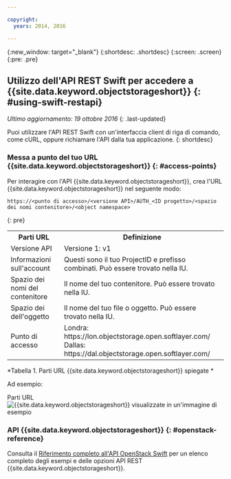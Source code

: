 ```yaml
---

copyright:
  years: 2014, 2016

---
```

{:new_window: target="_blank"}
{:shortdesc: .shortdesc}
{:screen: .screen}
{:pre: .pre}

## Utilizzo dell'API REST Swift per accedere a {{site.data.keyword.objectstorageshort}} {: #using-swift-restapi}
*Ultimo aggiornamento: 19 ottobre 2016*
{: .last-updated}

Puoi utilizzare l'API REST Swift con un'interfaccia client di riga di comando, come cURL, oppure richiamare l'API dalla tua applicazione.
{: shortdesc}

### Messa a punto del tuo URL {{site.data.keyword.objectstorageshort}}  {: #access-points}

Per interagire con l'API {{site.data.keyword.objectstorageshort}}, crea l'URL {{site.data.keyword.objectstorageshort}} nel seguente modo:
  ```
  https://<punto di accesso>/<versione API>/AUTH_<ID progetto>/<spazio dei nomi contenitore>/<object namespace>
  ```
  {: pre}

<table>
  <tr>
    <th> Parti URL  </th>
    <th> Definizione</th>
  </tr>
  <tr>
    <td> Versione API</td>
    <td> Versione 1: v1 </td>
  </tr>
  <tr>
    <td> Informazioni sull'account</td>
    <td> Questi sono il tuo ProjectID e prefisso combinati. Può essere trovato nella IU. </td>
  </tr>
  <tr>
    <td> Spazio dei nomi del contenitore  </td>
    <td> Il nome del tuo contenitore. Può essere trovato nella IU. </td>
  </tr>
  <tr>
    <td> Spazio dei dell'oggetto  </td>
    <td> Il nome del tuo file o oggetto. Può essere trovato nella IU. </td>
  </tr>
  <tr>
    <td> Punto di accesso</td>
    <td> Londra: https://lon.objectstorage.open.softlayer.com/
    <br> Dallas: https://dal.objectstorage.open.softlayer.com/ </br> </td>
  </tr>
</table>

*Tabella 1. Parti URL {{site.data.keyword.objectstorageshort}} spiegate *

Ad esempio:

Parti URL ![{{site.data.keyword.objectstorageshort}} visualizzate in un'immagine di esempio](images/Swift_URL.png)


### API {{site.data.keyword.objectstorageshort}} {: #openstack-reference}

Consulta il [Riferimento completo all'API OpenStack Swift](http://developer.openstack.org/api-ref-objectstorage-v1.html) per un elenco completo degli esempi e delle opzioni API REST {{site.data.keyword.objectstorageshort}}.
